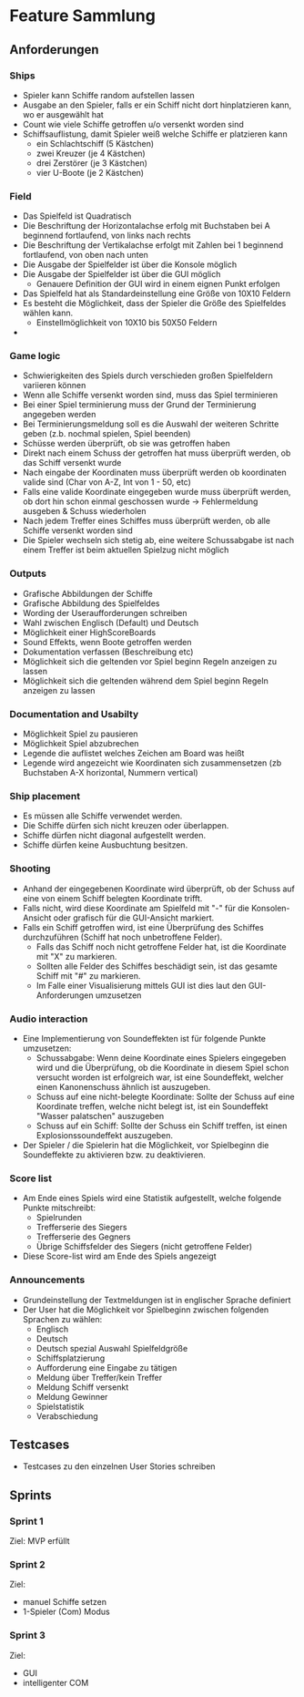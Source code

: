 # Feature Sammlung

## Anforderungen

### Ships
- Spieler kann Schiffe random aufstellen lassen 
- Ausgabe an den Spieler, falls er ein Schiff nicht dort hinplatzieren kann, wo er ausgewählt hat
- Count wie viele Schiffe getroffen u/o versenkt worden sind
- Schiffsauflistung, damit Spieler weiß welche Schiffe er platzieren kann
  - ein Schlachtschiff (5 Kästchen)
  - zwei Kreuzer (je 4 Kästchen)
  - drei Zerstörer (je 3 Kästchen)
  - vier U-Boote (je 2 Kästchen)

### Field
- Das Spielfeld ist Quadratisch
- Die Beschriftung der Horizontalachse erfolg mit Buchstaben bei A beginnend fortlaufend, von links nach rechts 
- Die Beschriftung der Vertikalachse erfolgt mit Zahlen bei 1 beginnend fortlaufend, von oben nach unten
- Die Ausgabe der Spielfelder ist über die Konsole möglich
- Die Ausgabe der Spielfelder ist über die GUI möglich
  - Genauere Definition der GUI wird in einem eignen Punkt erfolgen
- Das Spielfeld hat als Standardeinstellung eine Größe von 10X10 Feldern
- Es besteht die Möglichkeit, dass der Spieler die Größe des Spielfeldes wählen kann.
  - Einstellmöglichkeit von 10X10 bis 50X50 Feldern
- 

### Game logic
- Schwierigkeiten des Spiels durch verschieden großen Spielfeldern variieren können
- Wenn alle Schiffe versenkt worden sind, muss das Spiel terminieren
- Bei einer Spiel terminierung muss der Grund der Terminierung angegeben werden
- Bei Terminierungsmeldung soll es die Auswahl der weiteren Schritte geben (z.b. nochmal spielen, Spiel beenden)
- Schüsse werden überprüft, ob sie was getroffen haben
- Direkt nach einem Schuss der getroffen hat muss überprüft werden, ob das Schiff versenkt wurde
- Nach eingabe der Koordinaten muss überprüft werden ob koordinaten valide sind (Char von A-Z, Int von 1 - 50, etc)
- Falls eine valide Koordinate eingegeben wurde muss überprüft werden, ob dort hin schon einmal geschossen wurde -> Fehlermeldung ausgeben & Schuss wiederholen
- Nach jedem Treffer eines Schiffes muss überprüft werden, ob alle Schiffe versenkt worden sind
- Die Spieler wechseln sich stetig ab, eine weitere Schussabgabe ist nach einem Treffer ist beim aktuellen Spielzug nicht möglich 

### Outputs
- Grafische Abbildungen der Schiffe 
- Grafische Abbildung des Spielfeldes
- Wording der Useraufforderungen schreiben
- Wahl zwischen Englisch (Default) und Deutsch
- Möglichkeit einer HighScoreBoards
- Sound Effekts, wenn Boote getroffen werden
- Dokumentation verfassen (Beschreibung etc)
- Möglichkeit sich die geltenden vor Spiel beginn Regeln anzeigen zu lassen
- Möglichkeit sich die geltenden während dem Spiel beginn Regeln anzeigen zu lassen

### Documentation and Usabilty
- Möglichkeit Spiel zu pausieren
- Möglichkeit Spiel abzubrechen
- Legende die auflistet welches Zeichen am Board was heißt
- Legende wird angezeicht wie Koordinaten sich zusammensetzen (zb Buchstaben A-X horizontal, Nummern vertical)

### Ship placement
- Es müssen alle Schiffe verwendet werden.
- Die Schiffe dürfen sich nicht kreuzen oder überlappen.
- Schiffe dürfen nicht diagonal aufgestellt werden.
- Schiffe dürfen keine Ausbuchtung besitzen.

### Shooting 
- Anhand der eingegebenen Koordinate wird überprüft, ob der Schuss auf eine von einem Schiff belegten Koordinate trifft. 
- Falls nicht, wird diese Koordinate am Spielfeld mit "-" für die Konsolen-Ansicht oder grafisch für die GUI-Ansicht markiert.
- Falls ein Schiff getroffen wird, ist eine Überprüfung des Schiffes durchzuführen (Schiff hat noch unbetroffene Felder).
  - Falls das Schiff noch nicht getroffene Felder hat, ist die Koordinate mit "X" zu markieren. 
  - Sollten alle Felder des Schiffes beschädigt sein, ist das gesamte Schiff mit "#" zu markieren. 
  - Im Falle einer Visualisierung mittels GUI ist dies laut den GUI-Anforderungen umzusetzen

### Audio interaction 
- Eine Implementierung von Soundeffekten ist für folgende Punkte umzusetzen: 
  - Schussabgabe: Wenn deine Koordinate eines Spielers eingegeben wird und die Überprüfung, ob die Koordinate in diesem Spiel schon versucht worden ist erfolgreich war, ist eine Soundeffekt, welcher einen Kanonenschuss ähnlich ist auszugeben. 
  - Schuss auf eine nicht-belegte Koordinate: Sollte der Schuss auf eine Koordinate treffen, welche nicht belegt ist, ist ein Soundeffekt "Wasser palatschen" auszugeben 
  - Schuss auf ein Schiff: Sollte der Schuss ein Schiff treffen, ist einen Explosionssoundeffekt auszugeben. 
- Der Spieler / die Spielerin hat die Möglichkeit, vor Spielbeginn die Soundeffekte zu aktivieren bzw. zu deaktivieren. 

### Score list 
- Am Ende eines Spiels wird eine Statistik aufgestellt, welche folgende Punkte mitschreibt: 
  - Spielrunden 
  - Trefferserie des Siegers
  - Trefferserie des Gegners 
  - Übrige Schiffsfelder des Siegers (nicht getroffene Felder)
- Diese Score-list wird am Ende des Spiels angezeigt

### Announcements
- Grundeinstellung der Textmeldungen ist in englischer Sprache definiert
- Der User hat die Möglichkeit vor Spielbeginn zwischen folgenden Sprachen zu wählen: 
  - Englisch 
  - Deutsch 
  - Deutsch spezial Auswahl Spielfeldgröße 
  - Schiffsplatzierung 
  - Aufforderung eine Eingabe zu tätigen 
  - Meldung über Treffer/kein Treffer 
  - Meldung Schiff versenkt 
  - Meldung Gewinner 
  - Spielstatistik 
  - Verabschiedung 


## Testcases 
- Testcases zu den einzelnen User Stories schreiben


## Sprints
### Sprint 1
Ziel: MVP erfüllt

### Sprint 2
Ziel: 
- manuel Schiffe setzen 
- 1-Spieler (Com) Modus

### Sprint 3 
Ziel: 
- GUI
- intelligenter COM 
